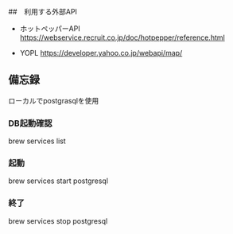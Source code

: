 ##　利用する外部API
- ホットペッパーAPI
https://webservice.recruit.co.jp/doc/hotpepper/reference.html

- YOPL
https://developer.yahoo.co.jp/webapi/map/



## 備忘録
ローカルでpostgrasqlを使用

### DB起動確認
brew services list

### 起動
brew services start postgresql

### 終了
brew services stop postgresql
